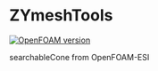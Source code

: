 # ZYmeshTools

[![OpenFOAM version](https://img.shields.io/badge/OpenFOAM-7-brightgreen)](https://github.com/OpenFOAM/OpenFOAM-7)

searchableCone from OpenFOAM-ESI
